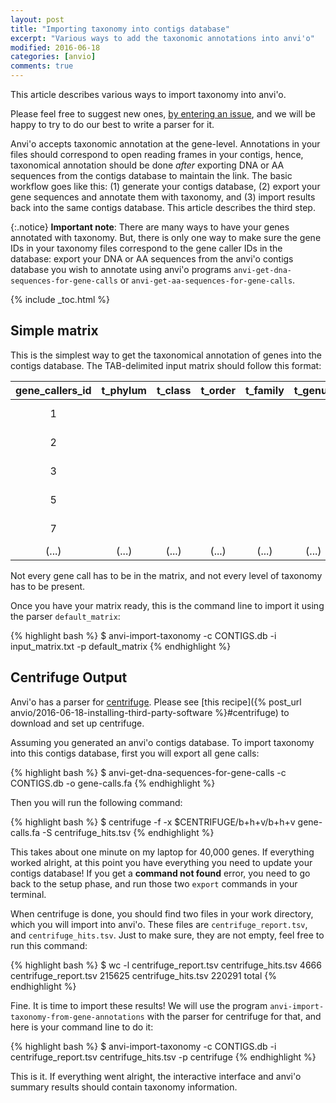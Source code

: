 ```yaml
---
layout: post
title: "Importing taxonomy into contigs database"
excerpt: "Various ways to add the taxonomic annotations into anvi'o"
modified: 2016-06-18
categories: [anvio]
comments: true
---
```


This article describes various ways to import taxonomy into anvi'o.

Please feel free to suggest new ones, [by entering an issue](http://github.com/meren/anvio), and we will be happy to try to do our best to write a parser for it.

Anvi'o accepts taxonomic annotation at the gene-level. Annotations in your files should correspond to open reading frames in your contigs, hence, taxonomical annotation should be done *after* exporting DNA or AA sequences from the contigs database to maintain the link. The basic workflow goes like this: (1) generate your contigs database, (2) export your gene sequences and annotate them with taxonomy, and (3) import results back into the same contigs database. This article describes the third step.

{:.notice}
**Important note**: There are many ways to have your genes annotated with taxonomy. But, there is only one way to make sure the gene IDs in your taxonomy files correspond to the gene caller IDs in the database: export your DNA or AA sequences from the anvi'o contigs database you wish to annotate using anvi'o programs `anvi-get-dna-sequences-for-gene-calls` or `anvi-get-aa-sequences-for-gene-calls`. 

{% include _toc.html %}

## Simple matrix

This is the simplest way to get the taxonomical annotation of genes into the contigs database. The TAB-delimited input matrix should follow this format:

|gene_callers_id|t_phylum|t_class|t_order|t_family|t_genus|t_species|
|:--:|:--:|:--:|:--:|:--:|:--:|:--:|
|1||||||Bacteroides fragilis|
|2||||||Bacteroides fragilis|
|3||||||Bifidobacterium longum|
|5||||||Bifidobacterium longum|
|7||||||Bifidobacterium longum|
|(...)|(...)|(...)|(...)|(...)|(...)|(...)|

Not every gene call has to be in the matrix, and not every level of taxonomy has to be present.

Once you have your matrix ready, this is the command line to import it using the parser `default_matrix`:

{% highlight bash %}
$ anvi-import-taxonomy -c CONTIGS.db -i input_matrix.txt -p default_matrix
{% endhighlight %}

## Centrifuge Output

Anvi'o has a parser for [centrifuge](https://github.com/infphilo/centrifuge). Please see [this recipe]({% post_url anvio/2016-06-18-installing-third-party-software %}#centrifuge) to download and set up centrifuge. 

Assuming you generated an anvi'o contigs database. To import taxonomy into this contigs database, first you will export all gene calls: 

{% highlight bash %}
$ anvi-get-dna-sequences-for-gene-calls -c CONTIGS.db -o gene-calls.fa
{% endhighlight %}

Then you will run the following command:

{% highlight bash %}
$ centrifuge -f -x $CENTRIFUGE/b+h+v/b+h+v gene-calls.fa -S centrifuge_hits.tsv
{% endhighlight %}

This takes about one minute on my laptop for 40,000 genes. If everything worked alright, at this point you have everything you need to update your contigs database! If you get a **command not found** error, you need to go back to the setup phase, and run those two `export` commands in your terminal. 

When centrifuge is done, you should find two files in your work directory, which you will import into anvi'o. These files are `centrifuge_report.tsv`, and `centrifuge_hits.tsv`. Just to make sure, they are not empty, feel free to run this command:

{% highlight bash %}
$ wc -l centrifuge_report.tsv centrifuge_hits.tsv
    4666 centrifuge_report.tsv
  215625 centrifuge_hits.tsv
  220291 total
{% endhighlight %}

Fine. It is time to import these results! We will use the program `anvi-import-taxonomy-from-gene-annotations` with the parser for centrifuge for that, and here is your command line to do it:


{% highlight bash %}
$ anvi-import-taxonomy -c CONTIGS.db -i centrifuge_report.tsv centrifuge_hits.tsv -p centrifuge
{% endhighlight %}

This is it. If everything went alright, the interactive interface and anvi'o summary results should contain taxonomy information.
